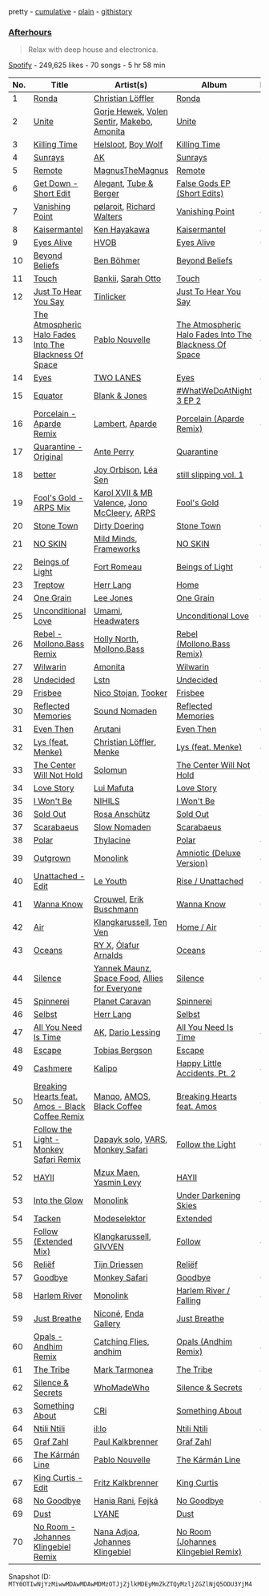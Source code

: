 pretty - [cumulative](/playlists/cumulative/37i9dQZF1DX0AZ24QB6TCx.md) - [plain](/playlists/plain/37i9dQZF1DX0AZ24QB6TCx) - [githistory](https://github.githistory.xyz/mackorone/spotify-playlist-archive/blob/main/playlists/plain/37i9dQZF1DX0AZ24QB6TCx)

### [Afterhours](https://open.spotify.com/playlist/37i9dQZF1DX0AZ24QB6TCx)

> Relax with deep house and electronica.

[Spotify](https://open.spotify.com/user/spotify) - 249,625 likes - 70 songs - 5 hr 58 min

| No. | Title | Artist(s) | Album | Length |
|---|---|---|---|---|
| 1 | [Ronda](https://open.spotify.com/track/4WyhOKXtCkNVcgfTBpYaxm) | [Christian Löffler](https://open.spotify.com/artist/3tSvlEzeDnVbQJBTkIA6nO) | [Ronda](https://open.spotify.com/album/7APlMJ7deciAoJCir8eSOz) | 5:46 |
| 2 | [Unite](https://open.spotify.com/track/3oIybLlADYuhdinp3LB8Ct) | [Gorje Hewek](https://open.spotify.com/artist/0HBaoUIo3fXlnWz1dc4mro), [Volen Sentir](https://open.spotify.com/artist/7scXA3hBD8JyGGajVR9q9l), [Makebo](https://open.spotify.com/artist/0hMfbfkUs2tiOOZpSwLmDu), [Amonita](https://open.spotify.com/artist/1bpbyzXfwOMIBHq6y02Nqc) | [Unite](https://open.spotify.com/album/3mobiZAUlWOmLEtcasYTTh) | 5:20 |
| 3 | [Killing Time](https://open.spotify.com/track/3Qgr5fOPZ0ug2kt6yfP7oX) | [Helsloot](https://open.spotify.com/artist/6dC41opH96WjFwWhhAxBsS), [Boy Wolf](https://open.spotify.com/artist/3MK7IThlo651w6Wt687NlM) | [Killing Time](https://open.spotify.com/album/15ky0SdynBROqT4nhTwvQX) | 5:32 |
| 4 | [Sunrays](https://open.spotify.com/track/2V2SVDQIt2QgUENzNdVCjI) | [AK](https://open.spotify.com/artist/33Cf4O1KAVbtQa00scMi2A) | [Sunrays](https://open.spotify.com/album/2KZMHq7JT5R7h4rGN3NvKr) | 3:51 |
| 5 | [Remote](https://open.spotify.com/track/15TtysbOXi4qEcnysiD57w) | [MagnusTheMagnus](https://open.spotify.com/artist/7xS4HWHJv4AKkOhzehHjSs) | [Remote](https://open.spotify.com/album/2tHib5oHi8AfZviIsluhN7) | 3:18 |
| 6 | [Get Down \- Short Edit](https://open.spotify.com/track/4EMHeoQ2e2WgUKtALdLvLw) | [Alegant](https://open.spotify.com/artist/5x8bXmbyCTgrQzyJOHLWtO), [Tube & Berger](https://open.spotify.com/artist/32wcuqRxZuBY5HbH1bWa8h) | [False Gods EP \(Short Edits\)](https://open.spotify.com/album/00IZ6CeGgcz7mY2qtqUFT4) | 3:34 |
| 7 | [Vanishing Point](https://open.spotify.com/track/1isn773FL9xsRDYUIB58i2) | [pølaroit](https://open.spotify.com/artist/3B1BQHf6ExWixwqy9zRDZm), [Richard Walters](https://open.spotify.com/artist/3rUqgY188kWz0hKkqnpk9F) | [Vanishing Point](https://open.spotify.com/album/3B88Mga9CKtKfN5936bxg8) | 4:43 |
| 8 | [Kaisermantel](https://open.spotify.com/track/1ThZOanS72JqrhCCpfOPXo) | [Ken Hayakawa](https://open.spotify.com/artist/28vlaUSHlgk9VhGO3jXgWO) | [Kaisermantel](https://open.spotify.com/album/3WtDALoF3wVFPGhcBBRA7s) | 4:55 |
| 9 | [Eyes Alive](https://open.spotify.com/track/4MA5ZAVcGUzomiE4uJSPUb) | [HVOB](https://open.spotify.com/artist/6RAx8RRxoHeJIqD2d0EjOa) | [Eyes Alive](https://open.spotify.com/album/6NAGlFY0sQqLG6eQxzR6X5) | 6:05 |
| 10 | [Beyond Beliefs](https://open.spotify.com/track/0SbDNXZYqfsMarINcb72X5) | [Ben Böhmer](https://open.spotify.com/artist/5tDjiBYUsTqzd0RkTZxK7u) | [Beyond Beliefs](https://open.spotify.com/album/5bjamshqsgnOFuEktHNKru) | 5:13 |
| 11 | [Touch](https://open.spotify.com/track/5Nfu8mqEwGMM0gnPMlAMZp) | [Bankii](https://open.spotify.com/artist/5SVqNCocTWjfVH6TKtbvRw), [Sarah Otto](https://open.spotify.com/artist/0gHKUIuU91ofKBHd0SnJU4) | [Touch](https://open.spotify.com/album/0JEFqZZmeqlnAFOoY2Ye0y) | 4:11 |
| 12 | [Just To Hear You Say](https://open.spotify.com/track/1SJsKYhiDRLLddBnGzGgbW) | [Tinlicker](https://open.spotify.com/artist/5EmEZjq8eHEC6qFnT63Lza) | [Just To Hear You Say](https://open.spotify.com/album/7MxJMLEo4D1Jej3TYPPG95) | 3:33 |
| 13 | [The Atmospheric Halo Fades Into The Blackness Of Space](https://open.spotify.com/track/0dTHoB1jnkFBRzUqix7Iae) | [Pablo Nouvelle](https://open.spotify.com/artist/2OIJq28O1lXrZ2x3NGSk8P) | [The Atmospheric Halo Fades Into The Blackness Of Space](https://open.spotify.com/album/18uvI78u8uUjsQzOd46KEJ) | 4:00 |
| 14 | [Eyes](https://open.spotify.com/track/7uEYsZQ6fuvvbsnGVAp8Ls) | [TWO LANES](https://open.spotify.com/artist/7mnuMLgvXdCWzyB4sQCG7k) | [Eyes](https://open.spotify.com/album/0r9D46GKlhSUxm4TBKr7cE) | 4:17 |
| 15 | [Equator](https://open.spotify.com/track/5gEZQQouw7he8tF8bgu9u1) | [Blank & Jones](https://open.spotify.com/artist/2XTff332rrZaE1rBM47Krp) | [\#WhatWeDoAtNight 3 EP 2](https://open.spotify.com/album/4Kw9w1fROudZEdjuHKkl58) | 3:12 |
| 16 | [Porcelain \- Aparde Remix](https://open.spotify.com/track/5RWo9BOEdsRA2RlER6MiOd) | [Lambert](https://open.spotify.com/artist/6pSQcy8935ABNiK2qOpOlK), [Aparde](https://open.spotify.com/artist/2EX6hgMIUZhPty734qcBaS) | [Porcelain \(Aparde Remix\)](https://open.spotify.com/album/2RJNDFjkxONBYe1LGzzQHr) | 4:14 |
| 17 | [Quarantine \- Original](https://open.spotify.com/track/3PygOTzzolVCIZKUIvhgNS) | [Ante Perry](https://open.spotify.com/artist/4ueT3TFdSmR04bDAiZbjsW) | [Quarantine](https://open.spotify.com/album/14lJ0laxlNQnVTJ2WJsKuy) | 5:33 |
| 18 | [better](https://open.spotify.com/track/7oNOKWpTqTnTJeyLwkwWqN) | [Joy Orbison](https://open.spotify.com/artist/0aIpJqqTLf683ojWREc5lg), [Léa Sen](https://open.spotify.com/artist/6B03CBbFJ9aw9CjlxYP0UX) | [still slipping vol\. 1](https://open.spotify.com/album/5atrOg1aO4d5KEcYo4UBIA) | 5:01 |
| 19 | [Fool's Gold \- ARPS Mix](https://open.spotify.com/track/3sN4ihJMrBfOZAU3PqlLc3) | [Karol XVII & MB Valence](https://open.spotify.com/artist/00LIVantW8SMg38JskHPbj), [Jono McCleery](https://open.spotify.com/artist/23usQJ95w7f95tnN4MJEgy), [ARPS](https://open.spotify.com/artist/1wSPM7Q7HYvFPLFk2Ei3nk) | [Fool's Gold](https://open.spotify.com/album/6o5F69DTHxW2YlzeJwrjl8) | 7:00 |
| 20 | [Stone Town](https://open.spotify.com/track/3qcC4Fz9KiUPAos7Lb1ra8) | [Dirty Doering](https://open.spotify.com/artist/4N6XVXvfjBPNFCdS56TCea) | [Stone Town](https://open.spotify.com/album/1xQ5KZaG7J9qpjhfHjJLqr) | 6:25 |
| 21 | [NO SKIN](https://open.spotify.com/track/0ObzkSnoXbfcJxOjwG09u0) | [Mild Minds](https://open.spotify.com/artist/3Ka3k9K2WStR52UJVtbJZW), [Frameworks](https://open.spotify.com/artist/2N5BJEXSPup1i4j2xiGZFP) | [NO SKIN](https://open.spotify.com/album/1nPrTtEBU85rcPfVwHUOyQ) | 4:38 |
| 22 | [Beings of Light](https://open.spotify.com/track/7i1bsnDcFv4dnR4aIPjSGv) | [Fort Romeau](https://open.spotify.com/artist/5MKqWyqq5CStK7AhkTvzQF) | [Beings of Light](https://open.spotify.com/album/3KvI086EChgYtumVqRzDWM) | 6:12 |
| 23 | [Treptow](https://open.spotify.com/track/3xF2Q1ROL2LtMczRnfhvdz) | [Herr Lang](https://open.spotify.com/artist/1QWAUgdcriLwIL5o0ZT0b5) | [Home](https://open.spotify.com/album/6b510MW2DE4m6icWc4AOOP) | 5:42 |
| 24 | [One Grain](https://open.spotify.com/track/79pgmwpD7OLk22bi87Zgnx) | [Lee Jones](https://open.spotify.com/artist/5auQPeqrOncPRuutwAyjSz) | [One Grain](https://open.spotify.com/album/61S83akpTTS250y1GHnMxE) | 8:06 |
| 25 | [Unconditional Love](https://open.spotify.com/track/3KGbOtIDJBEoA8yKzemR6V) | [Umami](https://open.spotify.com/artist/67qmoqrkr162LFix4Czmlv), [Headwaters](https://open.spotify.com/artist/3zl0xOnASfvN3NcowWxSRm) | [Unconditional Love](https://open.spotify.com/album/3rPsutaizdztrYpGeKDd5H) | 6:17 |
| 26 | [Rebel \- Mollono.Bass Remix](https://open.spotify.com/track/3XMD1uMzW0UVavZshxKSss) | [Holly North](https://open.spotify.com/artist/19NPr9xQ0jUnX9PpFmtl8p), [Mollono.Bass](https://open.spotify.com/artist/27j5PRcPefcI6q8as58zWF) | [Rebel \(Mollono.Bass Remix\)](https://open.spotify.com/album/0H7HrwkaspGo8jsPagk5uL) | 7:52 |
| 27 | [Wilwarin](https://open.spotify.com/track/61Sd5TMgCg7tEfimBsSwnu) | [Amonita](https://open.spotify.com/artist/1bpbyzXfwOMIBHq6y02Nqc) | [Wilwarin](https://open.spotify.com/album/7iYtgdeRAndJeQ8OFBdOy6) | 8:00 |
| 28 | [Undecided](https://open.spotify.com/track/25CSuITuHOTUSrCx4u72UT) | [Lstn](https://open.spotify.com/artist/0OO1zgX3CUfJQwoOEBSKSp) | [Undecided](https://open.spotify.com/album/1Ybr2PycNvqre2mpj35VRD) | 4:06 |
| 29 | [Frisbee](https://open.spotify.com/track/6M5r8ctlz5fTmKMgHysoMj) | [Nico Stojan](https://open.spotify.com/artist/1SuKmGtjsRRJcGhTspfUnd), [Tooker](https://open.spotify.com/artist/4g8ii7UNqIRzb5NDJmjjqT) | [Frisbee](https://open.spotify.com/album/5dT5JJf74yWciX8bI1PcLM) | 7:24 |
| 30 | [Reflected Memories](https://open.spotify.com/track/7vmkQgSRCdRPQaz3gbEJt5) | [Sound Nomaden](https://open.spotify.com/artist/1R4DbF6CAroRPIDBAkPIi0) | [Reflected Memories](https://open.spotify.com/album/7jeSh5oImDFGr7JOBh00xU) | 5:12 |
| 31 | [Even Then](https://open.spotify.com/track/0JRRwIQv7doLRdWkwSOO1j) | [Arutani](https://open.spotify.com/artist/7g48EWSZL2Zb40hnBcFd1K) | [Even Then](https://open.spotify.com/album/4vnI3yJ5U0GpApdbecqtEm) | 6:00 |
| 32 | [Lys \(feat\. Menke\)](https://open.spotify.com/track/1m9XdffKAyMqwPBbZA69Ew) | [Christian Löffler](https://open.spotify.com/artist/3tSvlEzeDnVbQJBTkIA6nO), [Menke](https://open.spotify.com/artist/56fiEsX7uP1maw2NajHZXJ) | [Lys \(feat\. Menke\)](https://open.spotify.com/album/19nlT99UZ6QNPyyfILKhsh) | 4:20 |
| 33 | [The Center Will Not Hold](https://open.spotify.com/track/0BLVpXtzwE4EsJHNuYYq4e) | [Solomun](https://open.spotify.com/artist/5wJK4kQAkVGjqM9x46KQOC) | [The Center Will Not Hold](https://open.spotify.com/album/2mNElAq0uWkYumVt2KJB7S) | 3:50 |
| 34 | [Love Story](https://open.spotify.com/track/0WsbPxyiVqhlLSqvIkpvKC) | [Lui Mafuta](https://open.spotify.com/artist/5hbQrh0EFGQBfGjYHFWbsp) | [Love Story](https://open.spotify.com/album/5wI1TLikoyiQuHoeTqW5Wc) | 5:50 |
| 35 | [I Won't Be](https://open.spotify.com/track/5X5JHsuS1lmJYaOISpXTJN) | [NIHILS](https://open.spotify.com/artist/0O7NhieDairfQvi9jr66Cx) | [I Won't Be](https://open.spotify.com/album/3K2b6GOuzImeJjTpHM17J5) | 3:32 |
| 36 | [Sold Out](https://open.spotify.com/track/58nwhfE8ddy4lzQyntZoeG) | [Rosa Anschütz](https://open.spotify.com/artist/1kjoxeQwJmoCfXT6j58MTm) | [Sold Out](https://open.spotify.com/album/47pSSs06IIjDngoxwuCs7E) | 3:26 |
| 37 | [Scarabaeus](https://open.spotify.com/track/6Zsf3CnoOS8X4r6ibSGHcv) | [Slow Nomaden](https://open.spotify.com/artist/4zygNhOWWhflJVjoHMul6K) | [Scarabaeus](https://open.spotify.com/album/4KVeQGG3FaPTNXZDtzvPUF) | 5:21 |
| 38 | [Polar](https://open.spotify.com/track/26928XsDiGoSxtYvrGGccl) | [Thylacine](https://open.spotify.com/artist/5If5Tdg66Q5X3L57G7A6Pn) | [Polar](https://open.spotify.com/album/7MlDY9XBpz12WgZP8mG4fI) | 4:21 |
| 39 | [Outgrown](https://open.spotify.com/track/0zIdKrHlJMD7C0BnrUIsvE) | [Monolink](https://open.spotify.com/artist/2I4hRNCYkPKJQlkoEZKjYx) | [Amniotic \(Deluxe Version\)](https://open.spotify.com/album/2fzzIFmdGD3JhapJYL9y3t) | 4:34 |
| 40 | [Unattached \- Edit](https://open.spotify.com/track/5JmCpVmnLimqB48oQQgHra) | [Le Youth](https://open.spotify.com/artist/1Zz6NBe8UIZjm88TvehFtx) | [Rise / Unattached](https://open.spotify.com/album/4kjjkpezmBnxGKJjJyvgzd) | 4:12 |
| 41 | [Wanna Know](https://open.spotify.com/track/4UVh9wuv6yubeC03Uc3GsX) | [Crouwel](https://open.spotify.com/artist/1VeS9qe7asGQH9s5J5fjZE), [Erik Buschmann](https://open.spotify.com/artist/6ayPPyDLx13CCYtvlO9YhD) | [Wanna Know](https://open.spotify.com/album/30FEuwDd7QsFuTIonpcpg0) | 6:16 |
| 42 | [Air](https://open.spotify.com/track/4dbftegZLAdj8BZYxz0Jf8) | [Klangkarussell](https://open.spotify.com/artist/041iTeoMIwXMlShuQPIVKo), [Ten Ven](https://open.spotify.com/artist/0ZSLz27xUnI816MMtYfLMI) | [Home / Air](https://open.spotify.com/album/1rvnW8k7TnL9VeR98P7Dfw) | 9:07 |
| 43 | [Oceans](https://open.spotify.com/track/2eVofaQRJvddSUBfcub7Gz) | [RY X](https://open.spotify.com/artist/2KjAo6wVc9d2WcxdxSArpV), [Ólafur Arnalds](https://open.spotify.com/artist/7E3BRXV9ZbCt5lQTCXMTia) | [Oceans](https://open.spotify.com/album/6kfKntjGEwjKUL7q43j5rO) | 4:39 |
| 44 | [Silence](https://open.spotify.com/track/4Y3dT7vcHTluw7f5adyHGx) | [Yannek Maunz](https://open.spotify.com/artist/2Kpl9Z7stnwWTE8tZK7srj), [Space Food](https://open.spotify.com/artist/26N57YIjcZ0h3GDamTf9qn), [Allies for Everyone](https://open.spotify.com/artist/1wTnRaLkV5Xu0hBULPm3xf) | [Silence](https://open.spotify.com/album/3ZvKGHY6QFlrgJbDdrA15t) | 6:10 |
| 45 | [Spinnerei](https://open.spotify.com/track/3RPzB3zrl0WOaxfneOn1rH) | [Planet Caravan](https://open.spotify.com/artist/1vL80BIxkjefhlD5Gc88r5) | [Spinnerei](https://open.spotify.com/album/5xjLma9spCFrat7FBVVn3v) | 5:40 |
| 46 | [Selbst](https://open.spotify.com/track/7zrGXNJu4nPoNQji9j8DcB) | [Herr Lang](https://open.spotify.com/artist/1QWAUgdcriLwIL5o0ZT0b5) | [Selbst](https://open.spotify.com/album/3uRBuLPxKD7vA97mlGkjB1) | 5:23 |
| 47 | [All You Need Is Time](https://open.spotify.com/track/160leq3oBHDPYyD0A6rK3n) | [AK](https://open.spotify.com/artist/33Cf4O1KAVbtQa00scMi2A), [Dario Lessing](https://open.spotify.com/artist/0EocooOvTYLsjqSSQdqiyi) | [All You Need Is Time](https://open.spotify.com/album/0OY8sEzJ8DjluG61z0CmrO) | 4:37 |
| 48 | [Escape](https://open.spotify.com/track/2E78HhgMhRAYONtMktDgg7) | [Tobias Bergson](https://open.spotify.com/artist/0OaBO8SytZzvzAO3NOWiv3) | [Escape](https://open.spotify.com/album/1O2xWBUjQB1bNVjxnEz3uq) | 3:04 |
| 49 | [Cashmere](https://open.spotify.com/track/303c3Z3xF0KgPJkqy7U9bK) | [Kalipo](https://open.spotify.com/artist/7ud6dY3K4gi4Q0uVlLd8Hi) | [Happy Little Accidents, Pt\. 2](https://open.spotify.com/album/4F2s8ObhQWBPdEiGXaeb90) | 4:44 |
| 50 | [Breaking Hearts feat\. Amos \- Black Coffee Remix](https://open.spotify.com/track/67Jq82bDcQipORC0yBiZcc) | [Manqo](https://open.spotify.com/artist/5RkXCaTig73NAHGMmDgyoQ), [AMOS](https://open.spotify.com/artist/4YznhYq21QSUGqRPLhhrRW), [Black Coffee](https://open.spotify.com/artist/6wMr4zKPrrR0UVz08WtUWc) | [Breaking Hearts feat\. Amos](https://open.spotify.com/album/42Qi6nkOLmcUoMK3tJI7Ah) | 8:18 |
| 51 | [Follow the Light \- Monkey Safari Remix](https://open.spotify.com/track/7k5PvrXwrqHywiAv4Tr75I) | [Dapayk solo](https://open.spotify.com/artist/0vz3JBcXuyp4QefXwtD0Lp), [VARS](https://open.spotify.com/artist/7dqsxiqiRG5upZhT4bTBd1), [Monkey Safari](https://open.spotify.com/artist/5zovXI5By2gUhdr7EByjLa) | [Follow the Light](https://open.spotify.com/album/6EHwa2mEEpPHZKrp12IBWN) | 6:07 |
| 52 | [HAYII](https://open.spotify.com/track/3NdtOKVyuOO5GwhU7Ts4iI) | [Mzux Maen](https://open.spotify.com/artist/3AqE17ZUeQYdJuQhb1gFZ0), [Yasmin Levy](https://open.spotify.com/artist/1XDkuk3pjmco8Mkd93Qxbu) | [HAYII](https://open.spotify.com/album/73IrTAOufu4VMnQqcKw1za) | 7:39 |
| 53 | [Into the Glow](https://open.spotify.com/track/1rDQBpJqJtFQWbltL7OPkM) | [Monolink](https://open.spotify.com/artist/2I4hRNCYkPKJQlkoEZKjYx) | [Under Darkening Skies](https://open.spotify.com/album/6JWmlV1xU3ihX9D4dmadHJ) | 4:02 |
| 54 | [Tacken](https://open.spotify.com/track/66KXSLfCiAoZkcjyF3Uujm) | [Modeselektor](https://open.spotify.com/artist/2jYMYP2SVifgmzNRQJx3SJ) | [Extended](https://open.spotify.com/album/595ckypY5Dho4okbAw24bz) | 3:20 |
| 55 | [Follow \(Extended Mix\)](https://open.spotify.com/track/7eMdP75WNeu2y8VpKzmfYX) | [Klangkarussell](https://open.spotify.com/artist/041iTeoMIwXMlShuQPIVKo), [GIVVEN](https://open.spotify.com/artist/7e1aNehmQevT0RVtN8Pzly) | [Follow](https://open.spotify.com/album/5lOpduLiv7Cexz1YUWtk5w) | 4:56 |
| 56 | [Reliëf](https://open.spotify.com/track/1SOdkMEOmIcLhL1rVajZ2U) | [Tijn Driessen](https://open.spotify.com/artist/72rUaMyAbakKV2eF1K8Bbc) | [Reliëf](https://open.spotify.com/album/4R3MmljKhQG7vQB5Dmtk8R) | 5:01 |
| 57 | [Goodbye](https://open.spotify.com/track/122Q96pdQ0hlfbgDzcxndg) | [Monkey Safari](https://open.spotify.com/artist/5zovXI5By2gUhdr7EByjLa) | [Goodbye](https://open.spotify.com/album/3XcU0mvjzG4Ww84JCqVEbt) | 6:03 |
| 58 | [Harlem River](https://open.spotify.com/track/6fWwLxUoiAZpZtqOFwG1KL) | [Monolink](https://open.spotify.com/artist/2I4hRNCYkPKJQlkoEZKjYx) | [Harlem River / Falling](https://open.spotify.com/album/2McNZimRxQr0n7tpOVQYu7) | 4:37 |
| 59 | [Just Breathe](https://open.spotify.com/track/4bg2cMVdrlI4y4ZXjnReSm) | [Niconé](https://open.spotify.com/artist/70s3JhU9Ai0cIowagibjNI), [Enda Gallery](https://open.spotify.com/artist/1quMAp2YAz3SDEs0OmTIET) | [Just Breathe](https://open.spotify.com/album/5jLJSvxYN0MF0T7ObeMtjs) | 3:56 |
| 60 | [Opals \- Andhim Remix](https://open.spotify.com/track/0DYcIUuFTEA6Eh7YaUZaIS) | [Catching Flies](https://open.spotify.com/artist/4zAOqBfNLyWFvj1e3yvypJ), [andhim](https://open.spotify.com/artist/6XJeFzmI6vrWyHcdB7EImP) | [Opals \(Andhim Remix\)](https://open.spotify.com/album/1atoggP4BI4xcCtvxpNMrA) | 4:34 |
| 61 | [The Tribe](https://open.spotify.com/track/7LiOGey9rkzEndaZ0nSIvs) | [Mark Tarmonea](https://open.spotify.com/artist/0G0DRVtduDqqikbVbZXaNn) | [The Tribe](https://open.spotify.com/album/6HdlZw4vN6vtMGDVNRVFZk) | 8:28 |
| 62 | [Silence & Secrets](https://open.spotify.com/track/05S0KvoffEaOwYbCv4y08e) | [WhoMadeWho](https://open.spotify.com/artist/50Lr1puweM1hFsF1LpIZLM) | [Silence & Secrets](https://open.spotify.com/album/5e5z9MRAVAOItfLScdFwtd) | 4:28 |
| 63 | [Something About](https://open.spotify.com/track/5z3Qr6kEyJiZhB0WHJSmCQ) | [CRi](https://open.spotify.com/artist/3NaMuUYTIGm6CC3YqTuTvi) | [Something About](https://open.spotify.com/album/3qlZd2dgippiunzkO8D0pM) | 3:44 |
| 64 | [Ntili Ntili](https://open.spotify.com/track/3rxi1qiq07qK8U0GAEp4Rp) | [il:lo](https://open.spotify.com/artist/0Upbj4hHk4d4UJ0HhnVs4F) | [Ntili Ntili](https://open.spotify.com/album/2k6hURmH2rMHTGHzZ2PGe6) | 4:08 |
| 65 | [Graf Zahl](https://open.spotify.com/track/33R7eq2Yqrhjz7eP6XhCsy) | [Paul Kalkbrenner](https://open.spotify.com/artist/0rasA5Z5h1ITtHelCpfu9R) | [Graf Zahl](https://open.spotify.com/album/4q2KNOVojE0HcBNrjdk8RW) | 5:32 |
| 66 | [The Kármán Line](https://open.spotify.com/track/1dcu7ZenUoBB7J0r1sg5lz) | [Pablo Nouvelle](https://open.spotify.com/artist/2OIJq28O1lXrZ2x3NGSk8P) | [The Kármán Line](https://open.spotify.com/album/1JQp2HkeTTYoaQOTcJdFfi) | 3:23 |
| 67 | [King Curtis \- Edit](https://open.spotify.com/track/15lzXkV36tS2YA5RIUK6JX) | [Fritz Kalkbrenner](https://open.spotify.com/artist/08Ut1tYxtmgIInVyQqohkM) | [King Curtis](https://open.spotify.com/album/03z3QSsBenvY1ngWwkcxVG) | 3:46 |
| 68 | [No Goodbye](https://open.spotify.com/track/3hSWPdtI58IANIOhulRR7v) | [Hania Rani](https://open.spotify.com/artist/14YzutUdMwS9yTnI0IFBaD), [Fejká](https://open.spotify.com/artist/0VWvUvjaHaW1OeXtcVISu9) | [No Goodbye](https://open.spotify.com/album/1w0QlUchdZEiY6NYIrmJf2) | 4:12 |
| 69 | [Dust](https://open.spotify.com/track/4t0kzH6m8iryHqbFrLs5Nc) | [LYANE](https://open.spotify.com/artist/0cQEcLmC43QHccKlphpAYK) | [Dust](https://open.spotify.com/album/4EyXWgzA0fcOY5vk6feM2h) | 2:32 |
| 70 | [No Room \- Johannes Klingebiel Remix](https://open.spotify.com/track/4i9ILIeksvaDAYnimKjCw0) | [Nana Adjoa](https://open.spotify.com/artist/2W61gnKGmJykgFSJSvqVCe), [Johannes Klingebiel](https://open.spotify.com/artist/08k6Cr6tJL0XpXALvDKHz3) | [No Room \(Johannes Klingebiel Remix\)](https://open.spotify.com/album/1J09QI8WSEDsO8DvPk945z) | 5:22 |

Snapshot ID: `MTY0OTIwNjYzMiwwMDAwMDAwMDMzOTJjZjlkMDEyMmZkZTQyMzljZGZlNjQ5ODU3YjM4`
